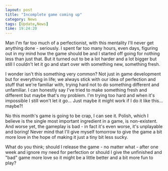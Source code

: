 ```yaml
---
layout: post
title: "Incomplete game coming up"
category: News
tags: [Update,News]
time: 19:24:20
---
```

Man I'm far too much of a perfectionist, with this mentality I'll never get anything done - seriously. I spent far too many hours, even days, figuring out in my mind how the game should be and I started off going for nothing less than just that. But it turned out to be a lot harder and a lot bigger but still I couldn't let it go and start over with something new, something fresh.

I wonder isn't this something very common? Not just in game development but for everything in life; we always stick with our idea of perfection and stuff that we're familiar with, trying hard not to do something different and unfamiliar. I can honestly say I've tried to make something fresh and different but maybe that's my problem. I'm trying too hard and when it's impossible I still won't let it go... Just maybe it might work if I do it like this... maybe?!

No this month's game is going to be crap, I can see it. Polish, which I believe is the single most important ingredient in a game, is non-existent. And worse yet, the gameplay is bad - in fact it's even worse, it's unplayable and boring! Never mind that I'll give myself tomorrow to give the game a bit more love in the hope of making it just a tiny bit less sucky.

What do you think; should I release the game - no matter what - after one week and ignore my need for perfection or should I give the unfinished and "bad" game more love so it might be a little better and a bit more fun to play?

